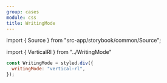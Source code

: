 ```yaml
---
group: cases
module: css
title: WritingMode
---
```


import { Source } from "src-app/storybook/common/Source";

import { VerticalRl } from "../WritingMode"

<VerticalRl />

```jsx {2}
const WritingMode = styled.div({
  writingMode: "vertical-rl",
});
```

<Source path="cases/css/WritingMode.tsx" />
